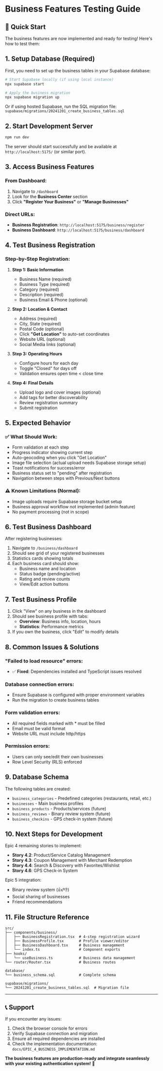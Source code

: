 # Business Features Testing Guide

## 🚀 Quick Start

The business features are now implemented and ready for testing! Here's how to test them:

## 1. Setup Database (Required)

First, you need to set up the business tables in your Supabase database:

```bash
# Start Supabase locally (if using local instance)
npx supabase start

# Apply the business migration
npx supabase migration up
```

Or if using hosted Supabase, run the SQL migration file:
`supabase/migrations/20241201_create_business_tables.sql`

## 2. Start Development Server

```bash
npm run dev
```

The server should start successfully and be available at `http://localhost:5175/` (or similar port).

## 3. Access Business Features

### From Dashboard:
1. Navigate to `/dashboard`
2. Look for the **Business Center** section
3. Click **"Register Your Business"** or **"Manage Businesses"**

### Direct URLs:
- **Business Registration**: `http://localhost:5175/business/register`
- **Business Dashboard**: `http://localhost:5175/business/dashboard`

## 4. Test Business Registration

### Step-by-Step Registration:

1. **Step 1: Basic Information**
   - Business Name (required)
   - Business Type (required)
   - Category (required) 
   - Description (required)
   - Business Email & Phone (optional)

2. **Step 2: Location & Contact**
   - Address (required)
   - City, State (required)
   - Postal Code (optional)
   - Click **"Get Location"** to auto-set coordinates
   - Website URL (optional)
   - Social Media links (optional)

3. **Step 3: Operating Hours**
   - Configure hours for each day
   - Toggle "Closed" for days off
   - Validation ensures open time < close time

4. **Step 4: Final Details**
   - Upload logo and cover images (optional)
   - Add tags for better discoverability
   - Review registration summary
   - Submit registration

## 5. Expected Behavior

### ✅ What Should Work:
- Form validation at each step
- Progress indicator showing current step
- Auto-geocoding when you click "Get Location"
- Image file selection (actual upload needs Supabase storage setup)
- Toast notifications for success/error
- Business status set to "pending" after registration
- Navigation between steps with Previous/Next buttons

### ⚠️ Known Limitations (Normal):
- Image uploads require Supabase storage bucket setup
- Business approval workflow not implemented (admin feature)
- No payment processing (not in scope)

## 6. Test Business Dashboard

After registering businesses:

1. Navigate to `/business/dashboard`
2. Should see grid of your registered businesses
3. Statistics cards showing totals
4. Each business card should show:
   - Business name and location
   - Status badge (pending/active)
   - Rating and review counts
   - View/Edit action buttons

## 7. Test Business Profile

1. Click "View" on any business in the dashboard
2. Should see business profile with tabs:
   - **Overview**: Business info, location, hours
   - **Statistics**: Performance metrics
3. If you own the business, click "Edit" to modify details

## 8. Common Issues & Solutions

### "Failed to load resource" errors:
- ✅ **Fixed**: Dependencies installed and TypeScript issues resolved

### Database connection errors:
- Ensure Supabase is configured with proper environment variables
- Run the migration to create business tables

### Form validation errors:
- All required fields marked with * must be filled
- Email must be valid format
- Website URL must include http/https

### Permission errors:
- Users can only see/edit their own businesses
- Row Level Security (RLS) enforced

## 9. Database Schema

The following tables are created:
- `business_categories` - Predefined categories (restaurants, retail, etc.)
- `businesses` - Main business profiles
- `business_products` - Products/services (future)
- `business_reviews` - Binary review system (future)
- `business_checkins` - GPS check-in system (future)

## 10. Next Steps for Development

Epic 4 remaining stories to implement:
- **Story 4.2**: Product/Service Catalog Management
- **Story 4.3**: Coupon Management with Merchant Redemption
- **Story 4.4**: Search & Discovery with Favorites/Wishlist
- **Story 4.6**: GPS Check-in System

Epic 5 integration:
- Binary review system (👍/👎)
- Social sharing of businesses
- Friend recommendations

## 11. File Structure Reference

```
src/
├── components/business/
│   ├── BusinessRegistration.tsx  # 4-step registration wizard
│   ├── BusinessProfile.tsx       # Profile viewer/editor
│   ├── BusinessDashboard.tsx     # Business management
│   └── index.ts                  # Component exports
├── hooks/
│   └── useBusiness.ts            # Business data management
└── router/Router.tsx             # Business routes

database/
└── business_schema.sql           # Complete schema

supabase/migrations/
└── 20241201_create_business_tables.sql  # Migration file
```

---

## 📞 Support

If you encounter any issues:

1. Check the browser console for errors
2. Verify Supabase connection and migration
3. Ensure all required dependencies are installed
4. Check the implementation documentation: `docs/EPIC_4_BUSINESS_IMPLEMENTATION.md`

**The business features are production-ready and integrate seamlessly with your existing authentication system!** 🎉